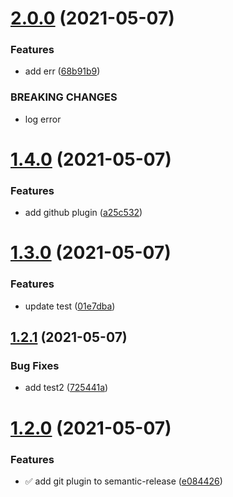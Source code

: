 # [2.0.0](https://github.com/IslamWahid/semantic-release-test/compare/v1.4.0...v2.0.0) (2021-05-07)


### Features

* add err ([68b91b9](https://github.com/IslamWahid/semantic-release-test/commit/68b91b967142e10de339d8d7126f84add2f9353e))


### BREAKING CHANGES

* log error

# [1.4.0](https://github.com/IslamWahid/semantic-release-test/compare/v1.3.0...v1.4.0) (2021-05-07)


### Features

* add github plugin ([a25c532](https://github.com/IslamWahid/semantic-release-test/commit/a25c532b6e05e8ea1a14e7ec704933247877b669))

# [1.3.0](https://github.com/IslamWahid/semantic-release-test/compare/v1.2.1...v1.3.0) (2021-05-07)


### Features

* update test ([01e7dba](https://github.com/IslamWahid/semantic-release-test/commit/01e7dbac0dba239a1d72f196398a861a16742ac1))

## [1.2.1](https://github.com/IslamWahid/semantic-release-test/compare/v1.2.0...v1.2.1) (2021-05-07)


### Bug Fixes

* add test2 ([725441a](https://github.com/IslamWahid/semantic-release-test/commit/725441ab50f1e98776ac5bd98be8c179347823c4))

# [1.2.0](https://github.com/IslamWahid/semantic-release-test/compare/v1.1.0...v1.2.0) (2021-05-07)


### Features

* :white_check_mark: add git plugin to semantic-release ([e084426](https://github.com/IslamWahid/semantic-release-test/commit/e084426b2ccb9cde101709b443febead6d6f04c1))
